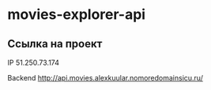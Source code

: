 # movies-explorer-api

## Ссылка на проект

IP 51.250.73.174

Backend http://api.movies.alexkuular.nomoredomainsicu.ru/
